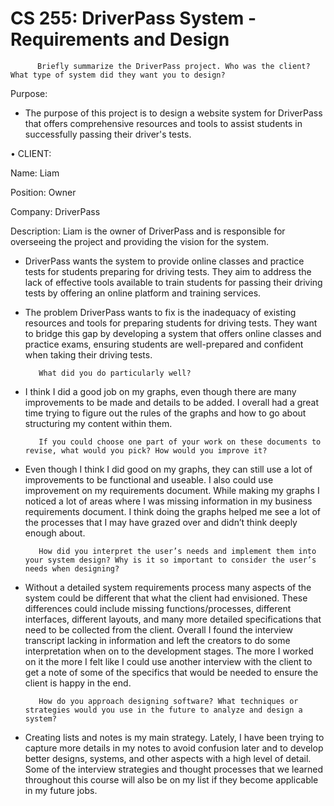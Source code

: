 # CS 255:  DriverPass System - Requirements and Design

          Briefly summarize the DriverPass project. Who was the client? What type of system did they want you to design?

Purpose:

 - The purpose of this project is to design a website system for DriverPass that offers comprehensive resources and tools to assist students in successfully passing their driver's tests.

•	CLIENT:

Name: Liam

Position: Owner

Company: DriverPass

Description: Liam is the owner of DriverPass and is responsible for overseeing the project and providing the vision for the system.

 - DriverPass wants the system to provide online classes and practice tests for students preparing for driving tests. They aim to address the lack of effective tools available to train students for passing their driving tests by offering an online platform and training services.

 - The problem DriverPass wants to fix is the inadequacy of existing resources and tools for preparing students for driving tests. They want to bridge this gap by developing a system that offers online classes and practice exams, ensuring students are well-prepared and confident when taking their driving tests.





          What did you do particularly well?

 - I think I did a good job on my graphs, even though there are many improvements to be made and details to be added. I overall had a great time trying to figure out the rules of the graphs and how to go about structuring my content within them. 




          If you could choose one part of your work on these documents to revise, what would you pick? How would you improve it?

 - Even though I think I did good on my graphs, they can still use a lot of improvements to be functional and useable. I also could use improvement on my requirements document. While making my graphs I noticed a lot of areas where I was missing information in my business requirements document. I think doing the graphs helped me see a lot of the processes that I may have grazed over and didn’t think deeply enough about.




          How did you interpret the user’s needs and implement them into your system design? Why is it so important to consider the user’s needs when designing?

 - Without a detailed system requirements process many aspects of the system could be different that what the client had envisioned. These differences could include missing functions/processes, different interfaces, different layouts, and many more detailed specifications that need to be collected from the client. Overall I found the interview transcript lacking in information and left the creators to do some interpretation when on to the development stages. The more I worked on it the more I felt like I could use another interview with the client to get a note of some of the specifics that would be needed to ensure the client is happy in the end.




          How do you approach designing software? What techniques or strategies would you use in the future to analyze and design a system?

 - Creating lists and notes is my main strategy. Lately, I have been trying to capture more details in my notes to avoid confusion later and to develop better designs, systems, and other aspects with a high level of detail. Some of the interview strategies and thought processes that we learned throughout this course will also be on my list if they become applicable in my future jobs. 


